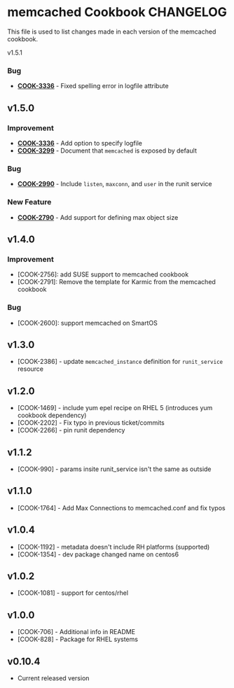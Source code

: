 memcached Cookbook CHANGELOG
============================
This file is used to list changes made in each version of the memcached cookbook.

v1.5.1
### Bug
- **[COOK-3336](https://tickets.opscode.com/browse/COOK-3336)** - Fixed spelling error in logfile attribute

v1.5.0
------
### Improvement
- **[COOK-3336](https://tickets.opscode.com/browse/COOK-3336)** - Add option to specify logfile
- **[COOK-3299](https://tickets.opscode.com/browse/COOK-3299)** - Document that `memcached` is exposed by default

### Bug
- **[COOK-2990](https://tickets.opscode.com/browse/COOK-2990)** - Include `listen`, `maxconn`, and `user` in the runit service

### New Feature
- **[COOK-2790](https://tickets.opscode.com/browse/COOK-2790)** - Add support for defining max object size

v1.4.0
------
### Improvement
- [COOK-2756]: add SUSE support to memcached cookbook
- [COOK-2791]: Remove the template for Karmic from the memcached cookbook

### Bug
- [COOK-2600]: support memcached on SmartOS

v1.3.0
------
- [COOK-2386] - update `memcached_instance` definition for `runit_service` resource

v1.2.0
------
- [COOK-1469] - include yum epel recipe on RHEL 5 (introduces yum cookbook dependency)
- [COOK-2202] - Fix typo in previous ticket/commits
- [COOK-2266] - pin runit dependency

v1.1.2
------
- [COOK-990] - params insite runit_service isn't the same as outside

v1.1.0
------
- [COOK-1764] - Add Max Connections to memcached.conf and fix typos

v1.0.4
------
- [COOK-1192] - metadata doesn't include RH platforms (supported)
- [COOK-1354] - dev package changed name on centos6

v1.0.2
------
- [COOK-1081] - support for centos/rhel

v1.0.0
------
- [COOK-706] - Additional info in README
- [COOK-828] - Package for RHEL systems

v0.10.4
-------
- Current released version
